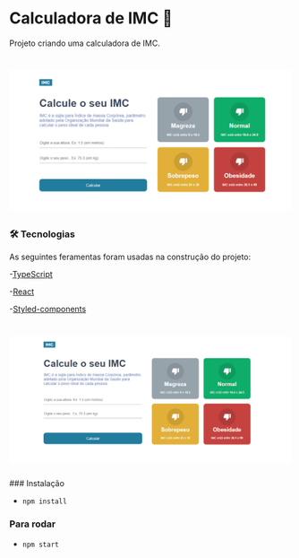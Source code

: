 # Calculadora de IMC 🧮

Projeto criando uma calculadora de IMC.

<h1 align="center">
    <img alt="Readme" title="Readme" src="./src/assets/print.png" />
</h1>

### 🛠️ Tecnologias

As seguintes feramentas foram usadas na construção do projeto:

-[TypeScript](https://www.typescriptlang.org/)

-[React](https://pt-br.reactjs.org/)

-[Styled-components](https://styled-components.com/)


<h1 align="center">
    <img alt="Readme" title="Readme" src="./src/assets/calc-imc.gif" />
</h1>
### Instalação

- `npm install`

### Para rodar
- `npm start`